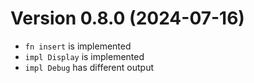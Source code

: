 Version 0.8.0 (2024-07-16)
==========================

<a id="v0.8.0"></a>

- `fn insert` is implemented
- `impl Display` is implemented
- `impl Debug` has different output
